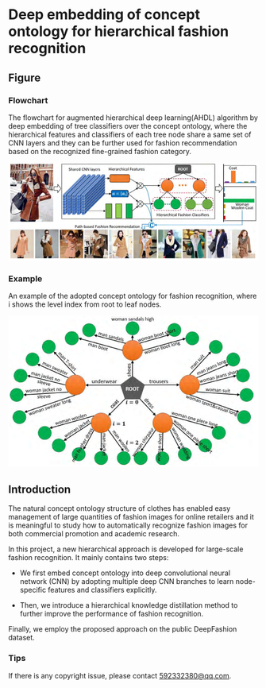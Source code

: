 # Deep embedding of concept ontology for hierarchical fashion recognition

## Figure
### Flowchart
The flowchart for augmented hierarchical deep learning(AHDL) algorithm by deep embedding of tree classifiers over the concept ontology, where the hierarchical features and classifiers of each tree node share a same set of CNN layers and they can be further used for fashion recommendation based on the recognized fine-grained fashion category.

![](https://github.com/t51645/Hierarchy-based-model-enhancement-method/blob/main/flowchart.png)

### Example
An example of the adopted concept ontology for fashion recognition, where i shows the level index from root to leaf nodes.

![](https://github.com/t51645/Hierarchy-based-model-enhancement-method/blob/main/example.png)


## Introduction
The natural concept ontology structure of clothes has enabled easy management of large quantities of fashion images for online retailers and it is meaningful to study how to automatically recognize fashion images for both commercial promotion and academic research.

In this project, a new hierarchical approach is developed for large-scale fashion recognition. It mainly contains two steps:
* We first embed concept ontology into deep convolutional neural network (CNN) by adopting multiple deep CNN branches to learn node-specific features and classifiers explicitly.

* Then, we introduce a hierarchical knowledge distillation method to further improve the performance of fashion recognition. 

Finally, we employ the proposed approach on the public DeepFashion dataset.

### Tips
If there is any copyright issue, please contact 592332380@qq.com.